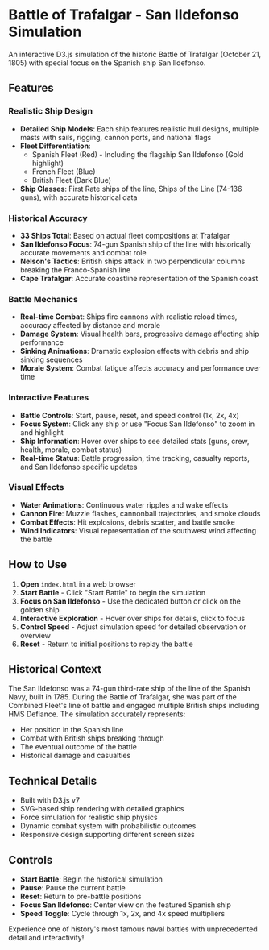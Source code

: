# Battle of Trafalgar - San Ildefonso Simulation

An interactive D3.js simulation of the historic Battle of Trafalgar (October 21, 1805) with special focus on the Spanish ship San Ildefonso.

## Features

### Realistic Ship Design
- **Detailed Ship Models**: Each ship features realistic hull designs, multiple masts with sails, rigging, cannon ports, and national flags
- **Fleet Differentiation**: 
  - Spanish Fleet (Red) - Including the flagship San Ildefonso (Gold highlight)
  - French Fleet (Blue) 
  - British Fleet (Dark Blue)
- **Ship Classes**: First Rate ships of the line, Ships of the Line (74-136 guns), with accurate historical data

### Historical Accuracy
- **33 Ships Total**: Based on actual fleet compositions at Trafalgar
- **San Ildefonso Focus**: 74-gun Spanish ship of the line with historically accurate movements and combat role
- **Nelson's Tactics**: British ships attack in two perpendicular columns breaking the Franco-Spanish line
- **Cape Trafalgar**: Accurate coastline representation of the Spanish coast

### Battle Mechanics
- **Real-time Combat**: Ships fire cannons with realistic reload times, accuracy affected by distance and morale
- **Damage System**: Visual health bars, progressive damage affecting ship performance
- **Sinking Animations**: Dramatic explosion effects with debris and ship sinking sequences
- **Morale System**: Combat fatigue affects accuracy and performance over time

### Interactive Features
- **Battle Controls**: Start, pause, reset, and speed control (1x, 2x, 4x)
- **Focus System**: Click any ship or use "Focus San Ildefonso" to zoom in and highlight
- **Ship Information**: Hover over ships to see detailed stats (guns, crew, health, morale, combat status)
- **Real-time Status**: Battle progression, time tracking, casualty reports, and San Ildefonso specific updates

### Visual Effects
- **Water Animations**: Continuous water ripples and wake effects
- **Cannon Fire**: Muzzle flashes, cannonball trajectories, and smoke clouds
- **Combat Effects**: Hit explosions, debris scatter, and battle smoke
- **Wind Indicators**: Visual representation of the southwest wind affecting the battle

## How to Use

1. **Open** `index.html` in a web browser
2. **Start Battle** - Click "Start Battle" to begin the simulation
3. **Focus on San Ildefonso** - Use the dedicated button or click on the golden ship
4. **Interactive Exploration** - Hover over ships for details, click to focus
5. **Control Speed** - Adjust simulation speed for detailed observation or overview
6. **Reset** - Return to initial positions to replay the battle

## Historical Context

The San Ildefonso was a 74-gun third-rate ship of the line of the Spanish Navy, built in 1785. During the Battle of Trafalgar, she was part of the Combined Fleet's line of battle and engaged multiple British ships including HMS Defiance. The simulation accurately represents:

- Her position in the Spanish line
- Combat with British ships breaking through
- The eventual outcome of the battle
- Historical damage and casualties

## Technical Details

- Built with D3.js v7
- SVG-based ship rendering with detailed graphics
- Force simulation for realistic ship physics
- Dynamic combat system with probabilistic outcomes
- Responsive design supporting different screen sizes

## Controls

- **Start Battle**: Begin the historical simulation
- **Pause**: Pause the current battle
- **Reset**: Return to pre-battle positions
- **Focus San Ildefonso**: Center view on the featured Spanish ship
- **Speed Toggle**: Cycle through 1x, 2x, and 4x speed multipliers

Experience one of history's most famous naval battles with unprecedented detail and interactivity!